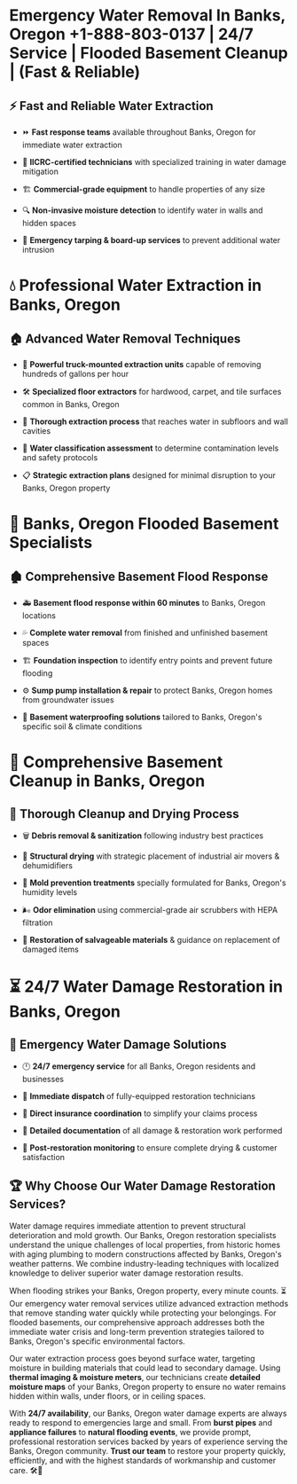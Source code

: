 # Emergency Water Removal In Banks, Oregon +1-888-803-0137 | 24/7 Service | Flooded Basement Cleanup | (Fast & Reliable)  

## ⚡ Fast and Reliable Water Extraction  
- ⏩ **Fast response teams** available throughout Banks, Oregon for immediate water extraction  
- 🏅 **IICRC-certified technicians** with specialized training in water damage mitigation  
- 🏗️ **Commercial-grade equipment** to handle properties of any size  
- 🔍 **Non-invasive moisture detection** to identify water in walls and hidden spaces  
- 🛑 **Emergency tarping & board-up services** to prevent additional water intrusion  

# 💧 Professional Water Extraction in Banks, Oregon  

## 🏠 Advanced Water Removal Techniques  
- 🚛 **Powerful truck-mounted extraction units** capable of removing hundreds of gallons per hour  
- 🛠️ **Specialized floor extractors** for hardwood, carpet, and tile surfaces common in Banks, Oregon  
- 📏 **Thorough extraction process** that reaches water in subfloors and wall cavities  
- 🧪 **Water classification assessment** to determine contamination levels and safety protocols  
- 📋 **Strategic extraction plans** designed for minimal disruption to your Banks, Oregon property  

# 🌊 Banks, Oregon Flooded Basement Specialists  

## 🏚️ Comprehensive Basement Flood Response  
- 🚑 **Basement flood response within 60 minutes** to Banks, Oregon locations  
- 💦 **Complete water removal** from finished and unfinished basement spaces  
- 🏗️ **Foundation inspection** to identify entry points and prevent future flooding  
- ⚙️ **Sump pump installation & repair** to protect Banks, Oregon homes from groundwater issues  
- 🌱 **Basement waterproofing solutions** tailored to Banks, Oregon's specific soil & climate conditions  

# 🧹 Comprehensive Basement Cleanup in Banks, Oregon  

## 🔄 Thorough Cleanup and Drying Process  
- 🗑️ **Debris removal & sanitization** following industry best practices  
- 💨 **Structural drying** with strategic placement of industrial air movers & dehumidifiers  
- 🦠 **Mold prevention treatments** specially formulated for Banks, Oregon's humidity levels  
- 🌬️ **Odor elimination** using commercial-grade air scrubbers with HEPA filtration  
- 🔧 **Restoration of salvageable materials** & guidance on replacement of damaged items  

# ⏳ 24/7 Water Damage Restoration in Banks, Oregon  

## 🚀 Emergency Water Damage Solutions  
- 🕛 **24/7 emergency service** for all Banks, Oregon residents and businesses  
- 🚒 **Immediate dispatch** of fully-equipped restoration technicians  
- 🏦 **Direct insurance coordination** to simplify your claims process  
- 📜 **Detailed documentation** of all damage & restoration work performed  
- 🔎 **Post-restoration monitoring** to ensure complete drying & customer satisfaction  

## 🏆 Why Choose Our Water Damage Restoration Services?  
Water damage requires immediate attention to prevent structural deterioration and mold growth. Our Banks, Oregon restoration specialists understand the unique challenges of local properties, from historic homes with aging plumbing to modern constructions affected by Banks, Oregon's weather patterns. We combine industry-leading techniques with localized knowledge to deliver superior water damage restoration results.  

When flooding strikes your Banks, Oregon property, every minute counts. ⏳ Our emergency water removal services utilize advanced extraction methods that remove standing water quickly while protecting your belongings. For flooded basements, our comprehensive approach addresses both the immediate water crisis and long-term prevention strategies tailored to Banks, Oregon's specific environmental factors.  

Our water extraction process goes beyond surface water, targeting moisture in building materials that could lead to secondary damage. Using **thermal imaging & moisture meters**, our technicians create **detailed moisture maps** of your Banks, Oregon property to ensure no water remains hidden within walls, under floors, or in ceiling spaces.  

With **24/7 availability**, our Banks, Oregon water damage experts are always ready to respond to emergencies large and small. From **burst pipes** and **appliance failures** to **natural flooding events**, we provide prompt, professional restoration services backed by years of experience serving the Banks, Oregon community. **Trust our team** to restore your property quickly, efficiently, and with the highest standards of workmanship and customer care. 🛠️💪  
